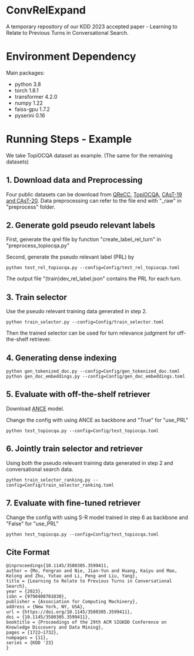 # ConvRelExpand

A temporary repository of our KDD 2023 accepted paper - Learning to Relate to Previous Turns in Conversational Search.

# Environment Dependency

Main packages:
- python 3.8
- torch 1.8.1
- transformer 4.2.0
- numpy 1.22
- faiss-gpu 1.7.2
- pyserini 0.16

# Running Steps - Example

We take TopiOCQA dataset as example. (The same for the remaining datasets)

## 1. Download data and Preprocessing

Four public datasets can be download from [QReCC](https://github.com/apple/ml-qrecc), [TopiOCQA](https://github.com/McGill-NLP/topiocqa), [CAsT-19 and CAsT-20](https://www.treccast.ai/). Data preprocessing can refer to the file end with "_raw" in "preprocess" folder.

## 2. Generate gold pseudo relevant labels

First, generate the qrel file by function "create_label_rel_turn" in "preprocess_topiocqa.py"

Second, generate the pseudo relevant label (PRL) by
```
python test_rel_topiocqa.py --config=Config/test_rel_topiocqa.toml
```

The output file "(train)dev_rel_label.json" contains the PRL for each turn.

## 3. Train selector

Use the pseudo relevant training data generated in step 2.
```
python train_selector.py --config=Config/train_selector.toml
```

Then the trained selector can be used for turn relevance judgment for off-the-shelf retriever.

## 4. Generating dense indexing

```
python gen_tokenized_doc.py --config=Config/gen_tokenized_doc.toml
python gen_doc_embeddings.py --config=Config/gen_doc_embeddings.toml
```

## 5. Evaluate with off-the-shelf retriever

Download [ANCE](https://huggingface.co/castorini/ance-msmarco-passage) model.

Change the config with using ANCE as backbone and "True" for "use_PRL"
```
python test_topiocqa.py --config=Config/test_topiocqa.toml
```

## 6. Jointly train selector and retriever

Using both the pseudo relevant training data generated in step 2 and conversational search data.

```
python train_selector_ranking.py --config=Config/train_selector_ranking.toml
```

## 7. Evaluate with fine-tuned retriever

Change the config with using S-R model trained in step 6 as backbone and "False" for "use_PRL"
```
python test_topiocqa.py --config=Config/test_topiocqa.toml
```

## Cite Format

  ```
  @inproceedings{10.1145/3580305.3599411,
  author = {Mo, Fengran and Nie, Jian-Yun and Huang, Kaiyu and Mao, Kelong and Zhu, Yutao and Li, Peng and Liu, Yang},
  title = {Learning to Relate to Previous Turns in Conversational Search},
  year = {2023},
  isbn = {9798400701030},
  publisher = {Association for Computing Machinery},
  address = {New York, NY, USA},
  url = {https://doi.org/10.1145/3580305.3599411},
  doi = {10.1145/3580305.3599411},
  booktitle = {Proceedings of the 29th ACM SIGKDD Conference on Knowledge Discovery and Data Mining},
  pages = {1722–1732},
  numpages = {11},
  series = {KDD '23}
  }
  ```
